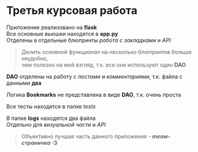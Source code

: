# Третья курсовая работа
Приложение реализовано на **flask** \
Все основные *вьюшки* находятся в **app.py** \
Отделены в отдельные блюпринты *работа с закладками* и *API*
>Делить основной функционал на несколько блюпринтов больше неудобно,\
> чем полезно на мой взгляд, т.к. все они используют один **DAO**

**DAO** отделены на работу с *постами* и *комментариями*,
т.к. файла с данными **два**

Логика **Bookmarks** не представлена в виде **DAO**,
т.к. очень проста

Все тесты находятся в папке *tests*

В папке **logs** находятся два файла \
Отдельно для *визуальной части* и *API*

>Объективно лучшая часть данного приложения - ***meow-страничка***
> **:3**
